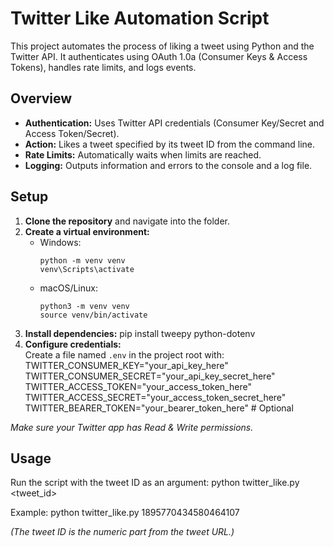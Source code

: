 # Twitter Like Automation Script

This project automates the process of liking a tweet using Python and the Twitter API. It authenticates using OAuth 1.0a (Consumer Keys & Access Tokens), handles rate limits, and logs events.

## Overview

- **Authentication:** Uses Twitter API credentials (Consumer Key/Secret and Access Token/Secret).
- **Action:** Likes a tweet specified by its tweet ID from the command line.
- **Rate Limits:** Automatically waits when limits are reached.
- **Logging:** Outputs information and errors to the console and a log file.

## Setup

1. **Clone the repository** and navigate into the folder.
2. **Create a virtual environment:**
   - Windows:
     ```
     python -m venv venv
     venv\Scripts\activate
     ```
   - macOS/Linux:
     ```
     python3 -m venv venv
     source venv/bin/activate
     ```
3. **Install dependencies:**
   pip install tweepy python-dotenv
4. **Configure credentials:**  
   Create a file named `.env` in the project root with:
   TWITTER_CONSUMER_KEY="your_api_key_here"
   TWITTER_CONSUMER_SECRET="your_api_key_secret_here"
   TWITTER_ACCESS_TOKEN="your_access_token_here"
   TWITTER_ACCESS_SECRET="your_access_token_secret_here"
   TWITTER_BEARER_TOKEN="your_bearer_token_here" # Optional

_Make sure your Twitter app has Read & Write permissions._

## Usage

Run the script with the tweet ID as an argument:
python twitter_like.py <tweet_id>

Example: python twitter_like.py 1895770434580464107

_(The tweet ID is the numeric part from the tweet URL.)_
